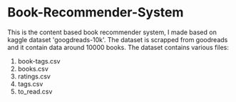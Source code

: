 # Book-Recommender-System
This is the content based book recommender system, I made based on kaggle dataset 'googdreads-10k'. The dataset is scrapped from goodreads and it contain data around 10000 books.
The dataset contains various files:
1. book-tags.csv
2. books.csv
3. ratings.csv
4. tags.csv
5. to_read.csv
